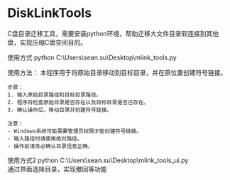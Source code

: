# DiskLinkTools
C盘目录迁移工具，需要安装python环境，帮助迁移大文件目录软连接到其他盘，实现压缩C盘空间目的。

使用方式 python  C:\Users\sean.su\Desktop\mlink_tools.py 

 使用方法：
    本程序用于将原始目录移动到目标目录，并在原位置创建符号链接。

    步骤：
    1. 输入原始目录路径和目标目录路径。
    2. 程序将检查原始目录是否存在以及目标目录是否已存在。
    3. 确认操作后，移动目录并创建符号链接。

    注意：
    - Windows系统可能需要管理员权限才能创建符号链接。
    - 输入路径时请使用绝对路径。
    - 操作前请务必确认目录信息正确。
    
使用方式2 python  C:\Users\sean.su\Desktop\mlink_tools_ui.py   
通过界面选择目录，实现撤回等功能
